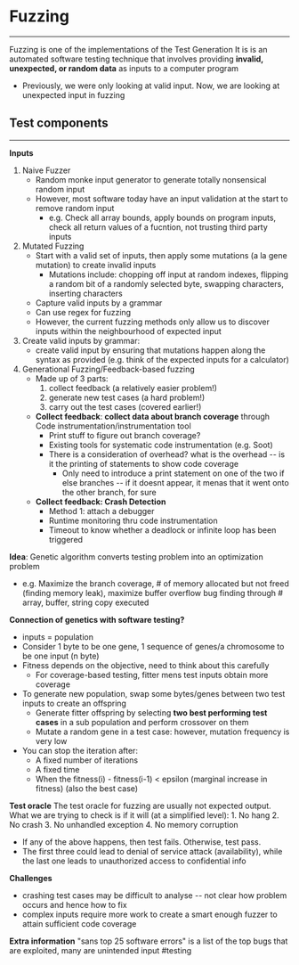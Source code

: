 # Fuzzing
---
Fuzzing is one of the implementations of the Test Generation
It is is an automated software testing technique that involves providing **invalid, unexpected, or random data** as inputs to a computer program
- Previously, we were only looking at valid input. Now, we are looking at unexpected input in fuzzing

## Test components
---
**Inputs**
1. Naive Fuzzer
	- Random monke input generator to generate totally nonsensical random input
	- However, most software today have an input validation at the start to remove random input
		- e.g. Check all array bounds, apply bounds on program inputs, check all return values of a fucntion, not trusting third party inputs
2. Mutated Fuzzing
	- Start with a valid set of inputs, then apply some mutations (a la gene mutation) to create invalid inputs
		- Mutations include: chopping off input at random indexes, flipping a random bit of a randomly selected byte, swapping characters, inserting characters
	- Capture valid inputs by a grammar
	- Can use regex for fuzzing
	- However, the current fuzzing methods only allow us to discover inputs within the neighbourhood of expected input
3. Create valid inputs by grammar: 
	- create valid input by ensuring that mutations happen along the syntax as provided (e.g. think of the expected inputs for a calculator)
4. Generational Fuzzing/Feedback-based fuzzing
	- Made up of 3 parts: 
		1. collect feedback (a relatively easier problem!)
		2. generate new test cases (a hard problem!)
		3. carry out the test cases (covered earlier!)
	- **Collect feedback**: **collect data about branch coverage** through Code instrumentation/instrumentation tool
		- Print stuff to figure out branch coverage?
		- Existing tools for systematic code instrumentation (e.g. Soot)
		- There is a consideration of overhead? what is the overhead -- is it the printing of statements to show code coverage
			- Only need to introduce a print statement on one of the two if else branches -- if it doesnt appear, it menas that it went onto the other branch, for sure
	- **Collect feedback: Crash Detection**
		- Method 1: attach a debugger
		- Runtime monitoring thru code instrumentation
		- Timeout to know whether a deadlock or infinite loop has been triggered

**Idea**: Genetic algorithm converts testing problem into an optimization problem
- e.g. Maximize the branch coverage, # of memory allocated but not freed (finding memory leak), maximize buffer overflow bug finding through # array, buffer, string copy executed

**Connection of genetics with software testing?**
- inputs = population
- Consider 1 byte to be one gene, 1 sequence of genes/a chromosome to be one input (n byte)
- Fitness depends on the objective, need to think about this carefully
	- For coverage-based testing, fitter mens test inputs obtain more coverage
- To generate new population, swap some bytes/genes between two test inputs to create an offspring
	- Generate fitter offspring by selecting **two best performing test cases** in a sub population and perform crossover on them
	- Mutate a random gene in a test case: however, mutation frequency is very low
- You can stop the iteration after:
	- A fixed number of iterations
	- A fixed time
	- When the fitness(i) - fitness(i-1) < epsilon (marginal increase in fitness) (also the best case)

**Test oracle**
The test oracle for fuzzing are usually not expected output. What we are trying to check is if it will (at a simplified level):
	1. No hang
	2. No crash
	3. No unhandled exception
	4. No memory corruption
- If any of the above happens, then test fails. Otherwise, test pass.
- The first three could lead to denial of service attack (availability), while the last one leads to unauthorized access to confidential info

**Challenges**
- crashing test cases may be difficult to analyse -- not clear how problem occurs and hence how to fix
- complex inputs require more work to create a smart enough fuzzer to attain sufficient code coverage

**Extra information**
"sans top 25 software errors" is a list of the top bugs that are exploited, many are unintended input
#testing 